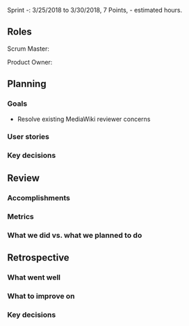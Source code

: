 Sprint -: 3/25/2018 to 3/30/2018, 7 Points, - estimated hours.

## Roles

Scrum Master: 

Product Owner: 

## Planning

### Goals
- Resolve existing MediaWiki reviewer concerns

### User stories

### Key decisions

## Review

### Accomplishments

### Metrics

### What we did vs. what we planned to do

## Retrospective

### What went well

### What to improve on

### Key decisions
